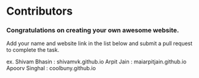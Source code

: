# Contributors

### Congratulations on creating your own awesome website.

Add your name and website link in the list below and submit a pull request to complete the task.
    
ex. Shivam Bhasin : shivamvk.github.io
    Arpit Jain    : maiarpitjain.github.io
    Apoorv Singhal : coolbuny.github.io
